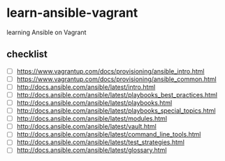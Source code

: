 # learn-ansible-vagrant
learning Ansible on Vagrant

## checklist

- [ ] https://www.vagrantup.com/docs/provisioning/ansible_intro.html
- [ ] https://www.vagrantup.com/docs/provisioning/ansible_common.html
- [ ] http://docs.ansible.com/ansible/latest/intro.html
- [ ] http://docs.ansible.com/ansible/latest/playbooks_best_practices.html
- [ ] http://docs.ansible.com/ansible/latest/playbooks.html
- [ ] http://docs.ansible.com/ansible/latest/playbooks_special_topics.html
- [ ] http://docs.ansible.com/ansible/latest/modules.html
- [ ] http://docs.ansible.com/ansible/latest/vault.html
- [ ] http://docs.ansible.com/ansible/latest/command_line_tools.html
- [ ] http://docs.ansible.com/ansible/latest/test_strategies.html
- [ ] http://docs.ansible.com/ansible/latest/glossary.html
